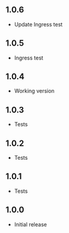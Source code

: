 <!-- https://developers.home-assistant.io/docs/add-ons/presentation#keeping-a-changelog -->

## 1.0.6

- Update Ingress test

## 1.0.5

- Ingress test

## 1.0.4

- Working version

## 1.0.3

- Tests

## 1.0.2

- Tests

## 1.0.1

- Tests

## 1.0.0

- Initial release
